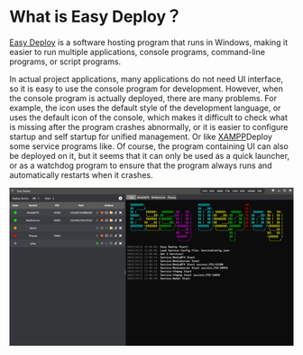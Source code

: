 # What is Easy Deploy？
[Easy Deploy](/EasyDeploy/) is a software hosting program that runs in Windows, making it easier to run multiple applications, console programs, command-line programs, or script programs.

In actual project applications, many applications do not need UI interface, so it is easy to use the console program for development. However, when the console program is actually deployed, there are many problems. For example, the icon uses the default style of the development language, or uses the default icon of the console, which makes it difficult to check what is missing after the program crashes abnormally, or it is easier to configure startup and self startup for unified management. Or like [XAMPP](https://www.apachefriends.org/index.html)Deploy some service programs like. Of course, the program containing UI can also be deployed on it, but it seems that it can only be used as a quick launcher, or as a watchdog program to ensure that the program always runs and automatically restarts when it crashes.

<img src="https://raw.githubusercontent.com/iceelves/EasyDeploy/refs/heads/main/images/MainWindow.jpg"/>
